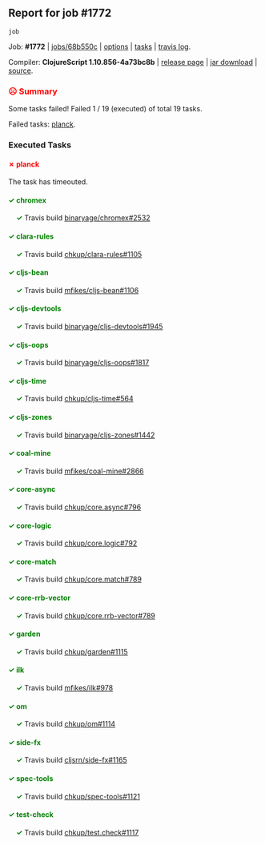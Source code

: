 ## Report for job #1772
```
job
```


Job: **#1772** | [jobs/68b550c](https://github.com/cljs-oss/canary/commit/68b550c247a029d6d4faf4c61e6cd2e412ba33db) | [options](options.edn) | [tasks](tasks.edn) | [travis log](https://travis-ci.org/cljs-oss/canary/builds/770094984).

Compiler: **ClojureScript 1.10.856-4a73bc8b** | [release page](https://github.com/cljs-oss/canary/releases/tag/r1.10.856-4a73bc8b) | [jar download](https://github.com/cljs-oss/canary/releases/download/r1.10.856-4a73bc8b/clojurescript-1.10.856-4a73bc8b.jar) | [source](https://github.com/clojure/clojurescript/commit/4a73bc8b4c95cfedc614dcabb0fe1795da371d37).

### <b style='color:red'>☹ Summary</b>

Some tasks failed! Failed 1 / 19 (executed) of total 19 tasks.

Failed tasks: [planck](#-planck).

### Executed Tasks

#### <b style='color:red'>&#x2717; planck</b>
The task has timeouted.

#### <b style='color:green'>&#x2713; chromex</b>
&nbsp;&nbsp;&nbsp;&nbsp;<b style='color:green'>&#x2713;</b> Travis build [binaryage/chromex#2532](https://travis-ci.org/binaryage/chromex/builds/770095238)<br>

#### <b style='color:green'>&#x2713; clara-rules</b>
&nbsp;&nbsp;&nbsp;&nbsp;<b style='color:green'>&#x2713;</b> Travis build [chkup/clara-rules#1105](https://travis-ci.org/chkup/clara-rules/builds/770095254)<br>

#### <b style='color:green'>&#x2713; cljs-bean</b>
&nbsp;&nbsp;&nbsp;&nbsp;<b style='color:green'>&#x2713;</b> Travis build [mfikes/cljs-bean#1106](https://travis-ci.org/mfikes/cljs-bean/builds/770095256)<br>

#### <b style='color:green'>&#x2713; cljs-devtools</b>
&nbsp;&nbsp;&nbsp;&nbsp;<b style='color:green'>&#x2713;</b> Travis build [binaryage/cljs-devtools#1945](https://travis-ci.org/binaryage/cljs-devtools/builds/770095260)<br>

#### <b style='color:green'>&#x2713; cljs-oops</b>
&nbsp;&nbsp;&nbsp;&nbsp;<b style='color:green'>&#x2713;</b> Travis build [binaryage/cljs-oops#1817](https://travis-ci.org/binaryage/cljs-oops/builds/770095262)<br>

#### <b style='color:green'>&#x2713; cljs-time</b>
&nbsp;&nbsp;&nbsp;&nbsp;<b style='color:green'>&#x2713;</b> Travis build [chkup/cljs-time#564](https://travis-ci.org/chkup/cljs-time/builds/770095266)<br>

#### <b style='color:green'>&#x2713; cljs-zones</b>
&nbsp;&nbsp;&nbsp;&nbsp;<b style='color:green'>&#x2713;</b> Travis build [binaryage/cljs-zones#1442](https://travis-ci.org/binaryage/cljs-zones/builds/770095269)<br>

#### <b style='color:green'>&#x2713; coal-mine</b>
&nbsp;&nbsp;&nbsp;&nbsp;<b style='color:green'>&#x2713;</b> Travis build [mfikes/coal-mine#2866](https://travis-ci.org/mfikes/coal-mine/builds/770095273)<br>

#### <b style='color:green'>&#x2713; core-async</b>
&nbsp;&nbsp;&nbsp;&nbsp;<b style='color:green'>&#x2713;</b> Travis build [chkup/core.async#796](https://travis-ci.org/chkup/core.async/builds/770095281)<br>

#### <b style='color:green'>&#x2713; core-logic</b>
&nbsp;&nbsp;&nbsp;&nbsp;<b style='color:green'>&#x2713;</b> Travis build [chkup/core.logic#792](https://travis-ci.org/chkup/core.logic/builds/770095283)<br>

#### <b style='color:green'>&#x2713; core-match</b>
&nbsp;&nbsp;&nbsp;&nbsp;<b style='color:green'>&#x2713;</b> Travis build [chkup/core.match#789](https://travis-ci.org/chkup/core.match/builds/770095285)<br>

#### <b style='color:green'>&#x2713; core-rrb-vector</b>
&nbsp;&nbsp;&nbsp;&nbsp;<b style='color:green'>&#x2713;</b> Travis build [chkup/core.rrb-vector#789](https://travis-ci.org/chkup/core.rrb-vector/builds/770095287)<br>

#### <b style='color:green'>&#x2713; garden</b>
&nbsp;&nbsp;&nbsp;&nbsp;<b style='color:green'>&#x2713;</b> Travis build [chkup/garden#1115](https://travis-ci.org/chkup/garden/builds/770095289)<br>

#### <b style='color:green'>&#x2713; ilk</b>
&nbsp;&nbsp;&nbsp;&nbsp;<b style='color:green'>&#x2713;</b> Travis build [mfikes/ilk#978](https://travis-ci.org/mfikes/ilk/builds/770095291)<br>

#### <b style='color:green'>&#x2713; om</b>
&nbsp;&nbsp;&nbsp;&nbsp;<b style='color:green'>&#x2713;</b> Travis build [chkup/om#1114](https://travis-ci.org/chkup/om/builds/770095293)<br>

#### <b style='color:green'>&#x2713; side-fx</b>
&nbsp;&nbsp;&nbsp;&nbsp;<b style='color:green'>&#x2713;</b> Travis build [cljsrn/side-fx#1165](https://travis-ci.org/cljsrn/side-fx/builds/770095295)<br>

#### <b style='color:green'>&#x2713; spec-tools</b>
&nbsp;&nbsp;&nbsp;&nbsp;<b style='color:green'>&#x2713;</b> Travis build [chkup/spec-tools#1121](https://travis-ci.org/chkup/spec-tools/builds/770095317)<br>

#### <b style='color:green'>&#x2713; test-check</b>
&nbsp;&nbsp;&nbsp;&nbsp;<b style='color:green'>&#x2713;</b> Travis build [chkup/test.check#1117](https://travis-ci.org/chkup/test.check/builds/770095320)<br>